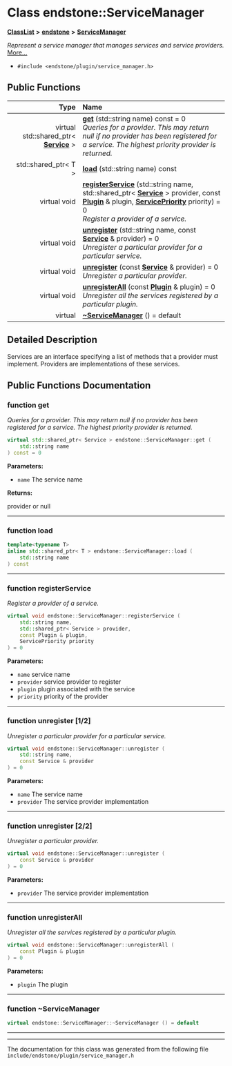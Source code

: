

# Class endstone::ServiceManager



[**ClassList**](annotated.md) **>** [**endstone**](namespaceendstone.md) **>** [**ServiceManager**](classendstone_1_1ServiceManager.md)



_Represent a service manager that manages services and service providers._ [More...](#detailed-description)

* `#include <endstone/plugin/service_manager.h>`





































## Public Functions

| Type | Name |
| ---: | :--- |
| virtual std::shared\_ptr&lt; [**Service**](classendstone_1_1Service.md) &gt; | [**get**](#function-get) (std::string name) const = 0<br>_Queries for a provider. This may return null if no provider has been registered for a service. The highest priority provider is returned._  |
|  std::shared\_ptr&lt; T &gt; | [**load**](#function-load) (std::string name) const<br> |
| virtual void | [**registerService**](#function-registerservice) (std::string name, std::shared\_ptr&lt; [**Service**](classendstone_1_1Service.md) &gt; provider, const [**Plugin**](classendstone_1_1Plugin.md) & plugin, [**ServicePriority**](namespaceendstone.md#enum-servicepriority) priority) = 0<br>_Register a provider of a service._  |
| virtual void | [**unregister**](#function-unregister-12) (std::string name, const [**Service**](classendstone_1_1Service.md) & provider) = 0<br>_Unregister a particular provider for a particular service._  |
| virtual void | [**unregister**](#function-unregister-22) (const [**Service**](classendstone_1_1Service.md) & provider) = 0<br>_Unregister a particular provider._  |
| virtual void | [**unregisterAll**](#function-unregisterall) (const [**Plugin**](classendstone_1_1Plugin.md) & plugin) = 0<br>_Unregister all the services registered by a particular plugin._  |
| virtual  | [**~ServiceManager**](#function-servicemanager) () = default<br> |




























## Detailed Description


Services are an interface specifying a list of methods that a provider must implement. Providers are implementations of these services. 


    
## Public Functions Documentation




### function get 

_Queries for a provider. This may return null if no provider has been registered for a service. The highest priority provider is returned._ 
```C++
virtual std::shared_ptr< Service > endstone::ServiceManager::get (
    std::string name
) const = 0
```





**Parameters:**


* `name` The service name 



**Returns:**

provider or null 





        

<hr>



### function load 

```C++
template<typename T>
inline std::shared_ptr< T > endstone::ServiceManager::load (
    std::string name
) const
```




<hr>



### function registerService 

_Register a provider of a service._ 
```C++
virtual void endstone::ServiceManager::registerService (
    std::string name,
    std::shared_ptr< Service > provider,
    const Plugin & plugin,
    ServicePriority priority
) = 0
```





**Parameters:**


* `name` service name 
* `provider` service provider to register 
* `plugin` plugin associated with the service 
* `priority` priority of the provider 




        

<hr>



### function unregister [1/2]

_Unregister a particular provider for a particular service._ 
```C++
virtual void endstone::ServiceManager::unregister (
    std::string name,
    const Service & provider
) = 0
```





**Parameters:**


* `name` The service name 
* `provider` The service provider implementation 




        

<hr>



### function unregister [2/2]

_Unregister a particular provider._ 
```C++
virtual void endstone::ServiceManager::unregister (
    const Service & provider
) = 0
```





**Parameters:**


* `provider` The service provider implementation 




        

<hr>



### function unregisterAll 

_Unregister all the services registered by a particular plugin._ 
```C++
virtual void endstone::ServiceManager::unregisterAll (
    const Plugin & plugin
) = 0
```





**Parameters:**


* `plugin` The plugin 




        

<hr>



### function ~ServiceManager 

```C++
virtual endstone::ServiceManager::~ServiceManager () = default
```




<hr>

------------------------------
The documentation for this class was generated from the following file `include/endstone/plugin/service_manager.h`

